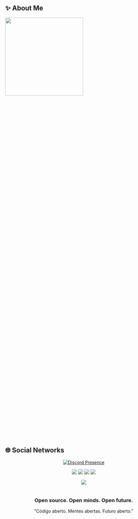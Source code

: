 ## ✨ About Me

<div>
 <img width="250px" align="left" style="padding-right: 300px" src="https://user-images.githubusercontent.com/74038190/229223263-cf2e4b07-2615-4f87-9c38-e37600f8381a.gif">

 <div width="300px">
     
     public class UserInformation(){
        string Name = "Iago Fragnan";
        DateTime Birthday = new DateTime(2006, 10, 23);
        int Age = DateTime.Now.Year - Birthday;   //17
        string[] Skills = {"Developer", "Digital Designer", "Vfx Artist", "3D Animator"};
        string Job = string.Empty;
        
        bool Student = true;
        string Grade = "3nd";
        string School = "ETEC Joaquim Ferreira do Amaral";
        string Course = "Desenvolvimento de Sistemas";
        DateTime Graduating = new DateTime(2024);
        
        string City = "Mineiros do Tietê";
        string State = "São Paulo";
        string Country = "Brazil";
    }

</div>
</div>  


## 🌐 Social Networks

<div align="center">
  
  [![Discord Presence](https://lanyard.cnrad.dev/api/833438251553128448)](https://discord.com/users/833438251553128448)
  
<a href="https://www.linkedin.com/in/iago-fragnan/"><img src="https://img.shields.io/badge/LinkedIn-0077B5?style=for-the-badge&logo=linkedin&logoColor=white"></a>
<a href="https://instagram.com/iagof.dev"><img src="https://img.shields.io/badge/Instagram-E4405F?style=for-the-badge&logo=instagram&logoColor=white"></a>
<a href="[https://discord.com/users/833438251553128448](https://discord.gg/3UqkW3bpYp)"><img src="https://img.shields.io/badge/Discord-7289DA?style=for-the-badge&logo=discord&logoColor=white"></a>
<a href="https://www.youtube.com/c/N3rdy/channels?view=49&shelf_id=3"><img src="https://img.shields.io/badge/YouTube-FF0000?style=for-the-badge&logo=youtube&logoColor=white"></a>
  

  

  
<div align="center">
<img src="https://komarev.com/ghpvc/?username=iagof-dev&&style=flat-square" align="center" />
</div>  

<br />

  <div align="center">
    <h3>Open source. Open minds. Open future.</h3>
    <p>"Código aberto. Mentes abertas. Futuro aberto."</p>
  </div>

